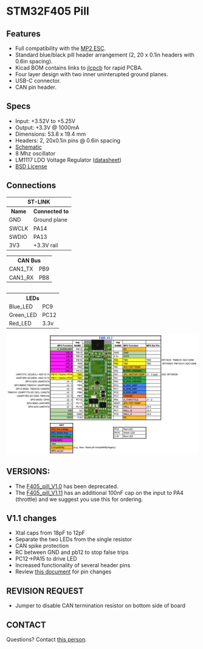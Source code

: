 # STM32F405 Pill 

## Features
* Full compatibility with the [MP2 ESC](https://github.com/badgineer/CCC_ESC).
* Standard blue/black pill header arrangement (2, 20 x 0.1in headers with 0.6in spacing). 
* Kicad BOM contains links to [jlcpcb](https://jlcpcb.com/) for rapid PCBA.
* Four layer design with two inner uninterupted ground planes. 
* USB-C connector. 
* CAN pin header. 

## Specs
* Input: +3.52V to +5.25V
* Output: +3.3V @ 1000mA
* Dimensions: 53.8 x 19.4 mm
* Headers: 2, 20x0.1in pins @ 0.6in spacing
* [Schematic](https://github.com/davidmolony/F405_pill/blob/main/F405_pill_V1.1/F405_pill_schematic.pdf)
* 8 Mhz oscillator
* LM1117 LDO Voltage Regulator ([datasheet](https://datasheet.lcsc.com/lcsc/1811131822_HTC-Korea-TAEJIN-Tech-LM1117S-3-3_C126027.pdf))
* [BSD License](https://github.com/davidmolony/F405_pill/blob/main/LICENSE)

## Connections
<table>
  <tr>
    <th colspan="2">ST-LINK</th>
  </tr>
  <tr>
    <th>Name</th>
    <th>Connected to</th>
  </tr>
  <tr>
    <td>GND</td>
    <td>Ground plane</td>
  </tr>
  <tr>
    <td>SWCLK</td>
    <td>PA14</td>
  </tr>
  <tr>
    <td>SWDIO</td>
    <td>PA13</td>
  </tr>
  <tr>
    <td>3V3</td>
    <td>+3.3V rail</td>
  </tr>
</table>

<table>
  <tr>
    <th colspan="2">CAN Bus</th>
  </tr>
  <tr>
     <td>CAN1_TX</td>
     <td>PB9</td>
  </tr>
  <tr>
     <td>CAN1_RX</td>
     <td>PB8</td>
  </tr>
<table>

<table>
  <tr>
    <th colspan="2">LEDs</th>
  </tr>
  <tr>
     <td>Blue_LED</td>
     <td>PC9</td>
  </tr>
  <tr>
     <td>Green_LED</td>
     <td>PC12</td>
  </tr>
  <tr>
     <td>Red_LED</td>
     <td>3.3v</td>
  </tr>
</table>

<img src="/pics/PIN_MAPPINGS.png" alt="Pins to MP2" title="Pins to MP2">

## VERSIONS:
* The [F405_pill_V1.0](https://github.com/davidmolony/F405_pill/tree/RELEASE_V1.0) has been deprecated. 
* The [F405_pill_V1.11](https://github.com/davidmolony/F405_pill/tree/main/F405_pill_V1.11) has an additional 100nF cap on the input to PA4 (throttle) and we suggest you use this for ordering. 

## V1.1 changes

* Xtal caps from 18pF to 12pF
* Separate the two LEDs from the single resistor
* CAN spike protection
* RC between GND and pb12 to stop false trips
* PC12->PA15 to drive LED
* Increased functionality of several header pins
* Review [this document](https://docs.google.com/spreadsheets/d/133GiePRK8IwF3s6afCpwSXIvTwbwvJINTHfW9RnuX6c/edit) for pin changes

## REVISION REQUEST

* Jumper to disable CAN termination resistor on bottom side of board

## CONTACT
  Questions? Contact [this person](mailto:smouldering.dog@gmail.com?subject=[GitHub]%20question). 
